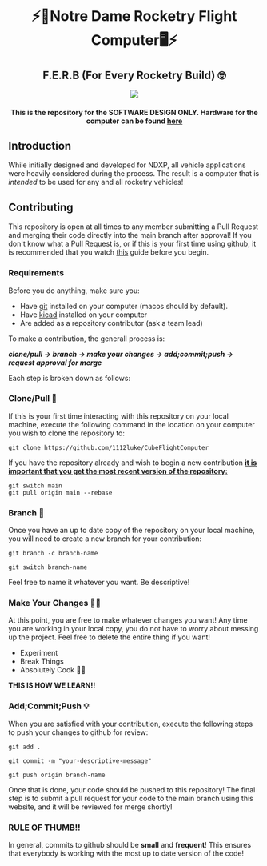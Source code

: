 <h1 align="center">⚡️🚀Notre Dame Rocketry Flight Computer🖥️⚡️</h1>

<h2 align="center">F.E.R.B (For Every Rocketry Build) 🤓</h2>

<p align="center">
  <img src="https://github.com/user-attachments/assets/a07edbf1-1d92-4fb3-bd18-ec18c30b36fb"></img>
</p>

<h4 align="center">This is the repository for the SOFTWARE DESIGN ONLY. Hardware for the computer can be found <a href="https://github.com/1112luke/NDXPCOMPUTER">here</a></h4>

## Introduction

While initially designed and developed for NDXP, all vehicle applications were heavily considered during the process. The result is a computer that is <i>intended</i> to be used for any and all rocketry vehicles!

## Contributing
This repository is open at all times to any member submitting a Pull Request and merging their code directly into the main branch after approval! If you don't know what a Pull Request is, or if this is your first time using github, it is recommended that you watch [this](https://docs.github.com/en/get-started/start-your-journey/hello-world) guide before you begin.

### Requirements
Before you do anything, make sure you:
 - Have [git](https://git-scm.com/downloads) installed on your computer (macos should by default).
 - Have [kicad](https://www.kicad.org/) installed on your computer
 - Are added as a repository contributor (ask a team lead)

To make a contribution, the generall process is:

<b><i>clone/pull → branch → make your changes → add;commit;push → request approval for merge</i></b>

Each step is broken down as follows:

### Clone/Pull 🤖
If this is your first time interacting with this repository on your local machine, execute the following command in the location on your computer you wish to clone the repository to:

```
git clone https://github.com/1112luke/CubeFlightComputer
```

If you have the repository already and wish to begin a new contribution <b><u>it is important that you get the most recent version of the repository: </u></b>

```
git switch main
git pull origin main --rebase
```

### Branch 🪾
Once you have an up to date copy of the repository on your local machine, you will need to create a new branch for your contribution:

```
git branch -c branch-name
```

```
git switch branch-name
```

Feel free to name it whatever you want. Be descriptive!

### Make Your Changes 👨‍💻
At this point, you are free to make whatever changes you want! Any time you are working in your local copy, you do not have to worry about messing up the project. Feel free to delete the entire thing if you want!
 - Experiment
 - Break Things
 - Absolutely Cook 👨‍🍳

<b>THIS IS HOW WE LEARN!!</b>

### Add;Commit;Push 💡
When you are satisfied with your contribution, execute the following steps to push your changes to github for review:

```
git add .
```

```
git commit -m "your-descriptive-message"
```

```
git push origin branch-name
```

Once that is done, your code should be pushed to this repository! The final step is to submit a pull request for your code to the main branch using this website, and it will be reviewed for merge shortly!


### RULE OF THUMB!!
In general, commits to github should be <b>small</b> and <b>frequent</b>! This ensures that everybody is working with the most up to date version of the code!

